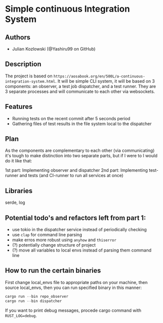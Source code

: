 # Simple continuous Integration System

## Authors
- Julian Kozlowski (@Yashiru99 on GitHub)

## Description
The project is based on `https://aosabook.org/en/500L/a-continuous-integration-system.html`.
It will be simple CLI system, it will be based on 3 components: an observer, a test job dispatcher, and a test runner. They are 3 separate processes and will communicate to each other via websockets.

## Features
- Running tests on the recent commit after 5 seconds period
- Gathering files of test results in the file system local to the dispatcher

## Plan
As the components are complementary to each other (via communicating) it's tough to make distinction into two separate parts, but if I were to I would do it like that:

1st part: Implementing observer and dispatcher
2nd part: Implementing test-runner and tests (and CI-runner to run all services at once)

## Libraries
serde, log

## Potential todo's and refactors left from part 1:
- use tokio in the dispatcher service instead of periodically checking
- use `clap` for command line parsing
- make erros more robust using `anyhow` and `thiserror` 
- (?) potentially change structure of project
- (?) move all variables to local envs instead of parsing them command line

## How to run the certain binaries
First change local_envs file to appropriate paths on your machine, then source local_envs, then you can run specified binary in this manner:

```rust
cargo run --bin repo_observer
cargo run --bin dispatcher
```
If you want to print debug messages, procede cargo command with `RUST_LOG=debug`.